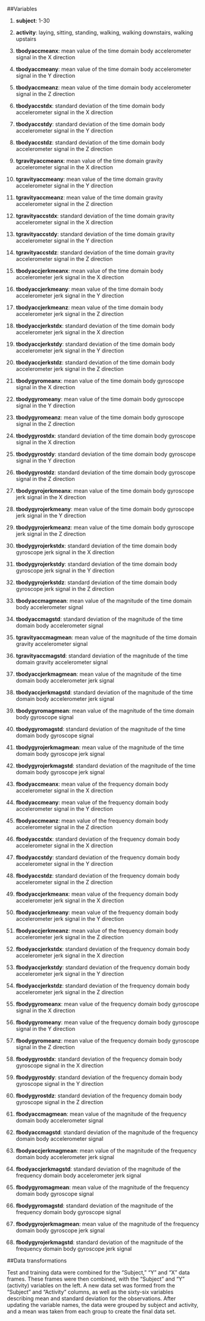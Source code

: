 ##Variables

1.	**subject**: 1-30
2.	**activity**: laying, sitting, standing, walking, walking downstairs, walking upstairs

3.	**tbodyaccmeanx**: mean value of the time domain body accelerometer signal in the X direction
4.	**tbodyaccmeany**: mean value of the time domain body accelerometer signal in the Y direction
5.	**tbodyaccmeanz**: mean value of the time domain body accelerometer signal in the Z direction

6.	**tbodyaccstdx**: standard deviation of the time domain body accelerometer signal in the X direction
7.	**tbodyaccstdy**: standard deviation of the time domain body accelerometer signal in the Y direction
8.	**tbodyaccstdz**: standard deviation of the time domain body accelerometer signal in the Z direction

9.	**tgravityaccmeanx**: mean value of the time domain gravity accelerometer signal in the X direction
10.	**tgravityaccmeany**: mean value of the time domain gravity accelerometer signal in the Y direction
11.	**tgravityaccmeanz**: mean value of the time domain gravity accelerometer signal in the Z direction

12.	**tgravityaccstdx**: standard deviation of the time domain gravity accelerometer signal in the X direction
13.	**tgravityaccstdy**: standard deviation of the time domain gravity accelerometer signal in the Y direction
14.	**tgravityaccstdz**: standard deviation of the time domain gravity accelerometer signal in the Z direction

15.	**tbodyaccjerkmeanx**: mean value of the time domain body accelerometer jerk signal in the X direction
16.	**tbodyaccjerkmeany**: mean value of the time domain body accelerometer jerk signal in the Y direction
17.	**tbodyaccjerkmeanz**: mean value of the time domain body accelerometer jerk signal in the Z direction

18.	**tbodyaccjerkstdx**: standard deviation of the time domain body accelerometer jerk signal in the X direction
19.	**tbodyaccjerkstdy**: standard deviation of the time domain body accelerometer jerk signal in the Y direction
20.	**tbodyaccjerkstdz**: standard deviation of the time domain body accelerometer jerk signal in the Z direction

21.	**tbodygyromeanx**: mean value of the time domain body gyroscope signal in the X direction
22.	**tbodygyromeany**: mean value of the time domain body gyroscope signal in the Y direction
23.	**tbodygyromeanz**: mean value of the time domain body gyroscope signal in the Z direction

24.	**tbodygyrostdx**: standard deviation of the time domain body gyroscope signal in the X direction
25.	**tbodygyrostdy**: standard deviation of the time domain body gyroscope signal in the Y direction
26.	**tbodygyrostdz**: standard deviation of the time domain body gyroscope signal in the Z direction

27.	**tbodygyrojerkmeanx**: mean value of the time domain body gyroscope jerk signal in the X direction
28.	**tbodygyrojerkmeany**: mean value of the time domain body gyroscope jerk signal in the Y direction
29.	**tbodygyrojerkmeanz**: mean value of the time domain body gyroscope jerk signal in the Z direction

30.	**tbodygyrojerkstdx**: standard deviation of the time domain body gyroscope jerk signal in the X direction
31.	**tbodygyrojerkstdy**: standard deviation of the time domain body gyroscope jerk signal in the Y direction
32.	**tbodygyrojerkstdz**: standard deviation of the time domain body gyroscope jerk signal in the Z direction

33.	**tbodyaccmagmean**: mean value of the magnitude of the time domain body accelerometer signal
34.	**tbodyaccmagstd**: standard deviation of the magnitude of the time domain body accelerometer signal

35.	**tgravityaccmagmean**: mean value of the magnitude of the time domain gravity accelerometer signal
36.	**tgravityaccmagstd**: standard deviation of the magnitude of the time domain gravity accelerometer signal

37.	**tbodyaccjerkmagmean**: mean value of the magnitude of the time domain body accelerometer jerk signal
38.	**tbodyaccjerkmagstd**: standard deviation of the magnitude of the time domain body accelerometer jerk signal

39.	**tbodygyromagmean**: mean value of the magnitude of the time domain body gyroscope signal
40.	**tbodygyromagstd**: standard deviation of the magnitude of the time domain body gyroscope signal

41.	**tbodygyrojerkmagmean**: mean value of the magnitude of the time domain body gyroscope jerk signal
42.	**tbodygyrojerkmagstd**: standard deviation of the magnitude of the time domain body gyroscope jerk signal

43.	**fbodyaccmeanx**: mean value of the frequency domain body accelerometer signal in the X direction
44.	**fbodyaccmeany**: mean value of the frequency domain body accelerometer signal in the Y direction

45.	**fbodyaccmeanz**: mean value of the frequency domain body accelerometer signal in the Z direction
46.	**fbodyaccstdx**: standard deviation of the frequency domain body accelerometer signal in the X direction

47.	**fbodyaccstdy**: standard deviation of the frequency domain body accelerometer signal in the Y direction
48.	**fbodyaccstdz**: standard deviation of the frequency domain body accelerometer signal in the Z direction

49.	**fbodyaccjerkmeanx**: mean value of the frequency domain body accelerometer jerk signal in the X direction
50.	**fbodyaccjerkmeany**: mean value of the frequency domain body accelerometer jerk signal in the Y direction
51.	**fbodyaccjerkmeanz**: mean value of the frequency domain body accelerometer jerk signal in the Z direction

52.	**fbodyaccjerkstdx**: standard deviation of the frequency domain body accelerometer jerk signal in the X direction
53.	**fbodyaccjerkstdy**: standard deviation of the frequency domain body accelerometer jerk signal in the Y direction
54.	**fbodyaccjerkstdz**: standard deviation of the frequency domain body accelerometer jerk signal in the Z direction

55.	**fbodygyromeanx**: mean value of the frequency domain body gyroscope signal in the X direction
56.	**fbodygyromeany**: mean value of the frequency domain body gyroscope signal in the Y direction
57.	**fbodygyromeanz**: mean value of the frequency domain body gyroscope signal in the Z direction

58.	**fbodygyrostdx**: standard deviation of the frequency domain body gyroscope signal in the X direction
59.	**fbodygyrostdy**: standard deviation of the frequency domain body gyroscope signal in the Y direction
60.	**fbodygyrostdz**: standard deviation of the frequency domain body gyroscope signal in the Z direction

61.	**fbodyaccmagmean**: mean value of the magnitude of the frequency domain body accelerometer signal
62.	**fbodyaccmagstd**: standard deviation of the magnitude of the frequency domain body accelerometer signal

63.	**fbodyaccjerkmagmean**: mean value of the magnitude of the frequency domain body accelerometer jerk signal
64.	**fbodyaccjerkmagstd**: standard deviation of the magnitude of the frequency domain body accelerometer jerk signal

65.	**fbodygyromagmean**: mean value of the magnitude of the frequency domain body gyroscope signal
66.	**fbodygyromagstd**: standard deviation of the magnitude of the frequency domain body gyroscope signal

67.	**fbodygyrojerkmagmean**: mean value of the magnitude of the frequency domain body gyroscope jerk signal
68.	**fbodygyrojerkmagstd**: standard deviation of the magnitude of the frequency domain body gyroscope jerk signal


##Data transformations

Test and training data were combined for the “Subject,” “Y” and “X” data frames. These frames were then combined, with the “Subject” and “Y” (activity) variables on the left. A new data set was formed from the “Subject” and “Activity” columns, as well as the sixty-six variables describing mean and standard deviation for the observations.
After updating the variable names, the data were grouped by subject and activity, and a mean was taken from each group to create the final data set.
